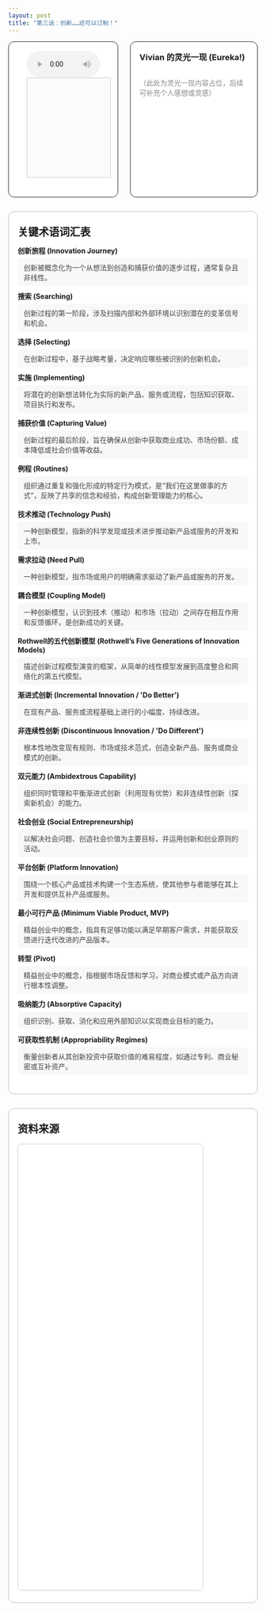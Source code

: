 ```yaml
---
layout: post
title: "第三话：创新……还可以订制！"
---
```


<!-- 上方：音频+字幕 | Vivian 的灵光一现 -->
<div style="display: flex; gap: 24px; margin-bottom: 2em; align-items: stretch; max-height: 340px; min-height: 240px;max-width: 1000 px;">
  <!-- 左上：音频+字幕 -->
  <div style="flex: 2 1 0; display: flex; flex-direction: column; justify-content: flex-start;border: 1px solid #222; border-radius: 12px; padding: 18px 36px; background: #fff;">
    <audio id="audio-ep3" controls style="width: 100%; max-width: 700px;">
      <source src="/class/assets/podcasts/innovation_ep3.wav" type="audio/wav">
      您的浏览器不支持 audio 元素。
    </audio>
    <div id="lrc-container-ep3" style="width: 100%; max-width: 700px; max-height: 240px; min-height: 180px; overflow-y: auto; border: 1px solid #ccc; padding: 10px; background: #fafbfc; margin-bottom: 1.5em;">
      <ul id="lrc-list-ep3" style="margin:0; padding:0;"></ul>
    </div>
  </div>
  <!-- 右上：Vivian 的灵光一现 -->
  <div style="flex: 1 1 0; border: 1.5px solid #222; border-radius: 12px; padding: 18px; background: #fff; min-width: 220px; display: flex; flex-direction: column;">
    <h3 style="margin-top:0;">Vivian 的灵光一现 (Eureka!)</h3>
    <div style="flex:1; height: 100%; overflow-y: auto; min-height: 120px; color: #888;">
      <p>（此处为灵光一现内容占位，后续可补充个人感想或灵感）</p>
    </div>
  </div>
</div>

<!-- 下方：关键术语词汇表 | 资料来源 -->
<div style="margin-bottom:2em; border:1.5px solid #bbb; border-radius:12px; background:#fff; padding:24px 18px; max-width:1000px;">
  <h2 style="margin: 0;">关键术语词汇表</h2>
  <ul style="list-style:none; padding:0; margin-top:1em;">
    <li style="margin-bottom:10px;">
      <div style="font-weight:bold;">创新旅程 (Innovation Journey)</div>
      <div style="margin-top:6px; color:#444; background:#f8f8f8; border-radius:6px; padding:8px 12px;">创新被概念化为一个从想法到创造和捕获价值的逐步过程，通常复杂且非线性。</div>
    </li>
    <li style="margin-bottom:10px;">
      <div style="font-weight:bold;">搜索 (Searching)</div>
      <div style="margin-top:6px; color:#444; background:#f8f8f8; border-radius:6px; padding:8px 12px;">创新过程的第一阶段，涉及扫描内部和外部环境以识别潜在的变革信号和机会。</div>
    </li>
    <li style="margin-bottom:10px;">
      <div style="font-weight:bold;">选择 (Selecting)</div>
      <div style="margin-top:6px; color:#444; background:#f8f8f8; border-radius:6px; padding:8px 12px;">在创新过程中，基于战略考量，决定响应哪些被识别的创新机会。</div>
    </li>
    <li style="margin-bottom:10px;">
      <div style="font-weight:bold;">实施 (Implementing)</div>
      <div style="margin-top:6px; color:#444; background:#f8f8f8; border-radius:6px; padding:8px 12px;">将潜在的创新想法转化为实际的新产品、服务或流程，包括知识获取、项目执行和发布。</div>
    </li>
    <li style="margin-bottom:10px;">
      <div style="font-weight:bold;">捕获价值 (Capturing Value)</div>
      <div style="margin-top:6px; color:#444; background:#f8f8f8; border-radius:6px; padding:8px 12px;">创新过程的最后阶段，旨在确保从创新中获取商业成功、市场份额、成本降低或社会价值等收益。</div>
    </li>
    <li style="margin-bottom:10px;">
      <div style="font-weight:bold;">例程 (Routines)</div>
      <div style="margin-top:6px; color:#444; background:#f8f8f8; border-radius:6px; padding:8px 12px;">组织通过重复和强化形成的特定行为模式，是“我们在这里做事的方式”，反映了共享的信念和经验，构成创新管理能力的核心。</div>
    </li>
    <li style="margin-bottom:10px;">
      <div style="font-weight:bold;">技术推动 (Technology Push)</div>
      <div style="margin-top:6px; color:#444; background:#f8f8f8; border-radius:6px; padding:8px 12px;">一种创新模型，指新的科学发现或技术进步推动新产品或服务的开发和上市。</div>
    </li>
    <li style="margin-bottom:10px;">
      <div style="font-weight:bold;">需求拉动 (Need Pull)</div>
      <div style="margin-top:6px; color:#444; background:#f8f8f8; border-radius:6px; padding:8px 12px;">一种创新模型，指市场或用户的明确需求驱动了新产品或服务的开发。</div>
    </li>
    <li style="margin-bottom:10px;">
      <div style="font-weight:bold;">耦合模型 (Coupling Model)</div>
      <div style="margin-top:6px; color:#444; background:#f8f8f8; border-radius:6px; padding:8px 12px;">一种创新模型，认识到技术（推动）和市场（拉动）之间存在相互作用和反馈循环，是创新成功的关键。</div>
    </li>
    <li style="margin-bottom:10px;">
      <div style="font-weight:bold;">Rothwell的五代创新模型 (Rothwell’s Five Generations of Innovation Models)</div>
      <div style="margin-top:6px; color:#444; background:#f8f8f8; border-radius:6px; padding:8px 12px;">描述创新过程模型演变的框架，从简单的线性模型发展到高度整合和网络化的第五代模型。</div>
    </li>
    <li style="margin-bottom:10px;">
      <div style="font-weight:bold;">渐进式创新 (Incremental Innovation / 'Do Better')</div>
      <div style="margin-top:6px; color:#444; background:#f8f8f8; border-radius:6px; padding:8px 12px;">在现有产品、服务或流程基础上进行的小幅度、持续改进。</div>
    </li>
    <li style="margin-bottom:10px;">
      <div style="font-weight:bold;">非连续性创新 (Discontinuous Innovation / 'Do Different')</div>
      <div style="margin-top:6px; color:#444; background:#f8f8f8; border-radius:6px; padding:8px 12px;">根本性地改变现有规则、市场或技术范式，创造全新产品、服务或商业模式的创新。</div>
    </li>
    <li style="margin-bottom:10px;">
      <div style="font-weight:bold;">双元能力 (Ambidextrous Capability)</div>
      <div style="margin-top:6px; color:#444; background:#f8f8f8; border-radius:6px; padding:8px 12px;">组织同时管理和平衡渐进式创新（利用现有优势）和非连续性创新（探索新机会）的能力。</div>
    </li>
    <li style="margin-bottom:10px;">
      <div style="font-weight:bold;">社会创业 (Social Entrepreneurship)</div>
      <div style="margin-top:6px; color:#444; background:#f8f8f8; border-radius:6px; padding:8px 12px;">以解决社会问题、创造社会价值为主要目标，并运用创新和创业原则的活动。</div>
    </li>
    <li style="margin-bottom:10px;">
      <div style="font-weight:bold;">平台创新 (Platform Innovation)</div>
      <div style="margin-top:6px; color:#444; background:#f8f8f8; border-radius:6px; padding:8px 12px;">围绕一个核心产品或技术构建一个生态系统，使其他参与者能够在其上开发和提供互补产品或服务。</div>
    </li>
    <li style="margin-bottom:10px;">
      <div style="font-weight:bold;">最小可行产品 (Minimum Viable Product, MVP)</div>
      <div style="margin-top:6px; color:#444; background:#f8f8f8; border-radius:6px; padding:8px 12px;">精益创业中的概念，指具有足够功能以满足早期客户需求，并能获取反馈进行迭代改进的产品版本。</div>
    </li>
    <li style="margin-bottom:10px;">
      <div style="font-weight:bold;">转型 (Pivot)</div>
      <div style="margin-top:6px; color:#444; background:#f8f8f8; border-radius:6px; padding:8px 12px;">精益创业中的概念，指根据市场反馈和学习，对商业模式或产品方向进行根本性调整。</div>
    </li>
    <li style="margin-bottom:10px;">
      <div style="font-weight:bold;">吸纳能力 (Absorptive Capacity)</div>
      <div style="margin-top:6px; color:#444; background:#f8f8f8; border-radius:6px; padding:8px 12px;">组织识别、获取、消化和应用外部知识以实现商业目标的能力。</div>
    </li>
    <li style="margin-bottom:10px;">
      <div style="font-weight:bold;">可获取性机制 (Appropriability Regimes)</div>
      <div style="margin-top:6px; color:#444; background:#f8f8f8; border-radius:6px; padding:8px 12px;">衡量创新者从其创新投资中获取价值的难易程度，如通过专利、商业秘密或互补资产。</div>
    </li>
  </ul>
</div>

<!-- 资料来源模块 -->
  <div style="margin-bottom: 2em; border: 1.5px solid #bbb; border-radius: 12px; background: #fff; padding: 24px 18px; max-width: 1000px; max-height: 1100px;">
    <h2 style="margin-top: 0;">资料来源</h2>
    <iframe src="/class/assets/podcasts/Chapter 3.pdf" width="80%" height="900px" style="border:1px solid #ccc; border-radius:8px;"></iframe>
  </div>
</div>

<script>
async function fetchLRC(url) {
  const res = await fetch(url);
  return await res.text();
}
function parseLRC(lrc) {
  const lines = lrc.split('\n');
  const result = [];
  const timeExp = /^(\d{2}):(\d{2})\s+/;
  for (let line of lines) {
    const match = timeExp.exec(line);
    if (match) {
      const min = parseInt(match[1]);
      const sec = parseInt(match[2]);
      const time = min * 60 + sec;
      const text = line.replace(timeExp, '').trim();
      result.push({ time, text });
    }
  }
  return result;
}
function renderLRC(lrcArr) {
  const ul = document.getElementById('lrc-list-ep3');
  ul.innerHTML = '';
  lrcArr.forEach((item, idx) => {
    const li = document.createElement('li');
    li.textContent = item.text;
    li.setAttribute('data-idx', idx);
    li.style.listStyle = 'none';
    ul.appendChild(li);
  });
}
function syncLRC(audio, lrcArr) {
  const ul = document.getElementById('lrc-list-ep3');
  audio.addEventListener('timeupdate', () => {
    const currentTime = audio.currentTime;
    let idx = 0;
    for (let i = 0; i < lrcArr.length; i++) {
      if (currentTime >= lrcArr[i].time) idx = i;
      else break;
    }
    ul.querySelectorAll('li').forEach(li => li.classList.remove('active'));
    const activeLi = ul.querySelector(`li[data-idx=\"${idx}\"]`);
    if (activeLi) {
      activeLi.classList.add('active');
      activeLi.scrollIntoView({ behavior: 'smooth', block: 'center' });
    }
  });
}
(async function() {
  const lrcText = await fetchLRC('/class/assets/podcasts/innovation_ep3.txt');
  const lrcArr = parseLRC(lrcText);
  renderLRC(lrcArr);
  const audio = document.getElementById('audio-ep3');
  syncLRC(audio, lrcArr);
})();
</script>
<style>
#lrc-list-ep3 li.active {
  color: #fff;
  background: #0078d7;
  font-weight: bold;
}
#lrc-list-ep3 li {
  padding: 2px 0;
  transition: background 0.2s;
  font-size: 1.08em;
  line-height: 1.7;
}
</style> 